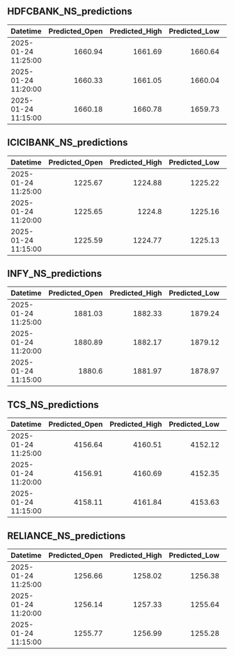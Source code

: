 ## HDFCBANK_NS_predictions
| Datetime            |   Predicted_Open |   Predicted_High |   Predicted_Low |   Predicted_Close |   Predicted_Volume |
|:--------------------|-----------------:|-----------------:|----------------:|------------------:|-------------------:|
| 2025-01-24 11:25:00 |          1660.94 |          1661.69 |         1660.64 |           1661.11 |             107421 |
| 2025-01-24 11:20:00 |          1660.33 |          1661.05 |         1660.04 |           1660.46 |             104517 |
| 2025-01-24 11:15:00 |          1660.18 |          1660.78 |         1659.73 |           1660.27 |             106103 |

## ICICIBANK_NS_predictions
| Datetime            |   Predicted_Open |   Predicted_High |   Predicted_Low |   Predicted_Close |   Predicted_Volume |
|:--------------------|-----------------:|-----------------:|----------------:|------------------:|-------------------:|
| 2025-01-24 11:25:00 |          1225.67 |          1224.88 |         1225.22 |           1225.33 |            99145.3 |
| 2025-01-24 11:20:00 |          1225.65 |          1224.8  |         1225.16 |           1225.31 |            96834.1 |
| 2025-01-24 11:15:00 |          1225.59 |          1224.77 |         1225.13 |           1225.29 |            97146.2 |

## INFY_NS_predictions
| Datetime            |   Predicted_Open |   Predicted_High |   Predicted_Low |   Predicted_Close |   Predicted_Volume |
|:--------------------|-----------------:|-----------------:|----------------:|------------------:|-------------------:|
| 2025-01-24 11:25:00 |          1881.03 |          1882.33 |         1879.24 |           1880.05 |            43115.8 |
| 2025-01-24 11:20:00 |          1880.89 |          1882.17 |         1879.12 |           1879.95 |            43177.1 |
| 2025-01-24 11:15:00 |          1880.6  |          1881.97 |         1878.97 |           1879.79 |            44103.1 |

## TCS_NS_predictions
| Datetime            |   Predicted_Open |   Predicted_High |   Predicted_Low |   Predicted_Close |   Predicted_Volume |
|:--------------------|-----------------:|-----------------:|----------------:|------------------:|-------------------:|
| 2025-01-24 11:25:00 |          4156.64 |          4160.51 |         4152.12 |           4155.68 |            16592.8 |
| 2025-01-24 11:20:00 |          4156.91 |          4160.69 |         4152.35 |           4155.91 |            16540.8 |
| 2025-01-24 11:15:00 |          4158.11 |          4161.84 |         4153.63 |           4157.03 |            16812.6 |

## RELIANCE_NS_predictions
| Datetime            |   Predicted_Open |   Predicted_High |   Predicted_Low |   Predicted_Close |   Predicted_Volume |
|:--------------------|-----------------:|-----------------:|----------------:|------------------:|-------------------:|
| 2025-01-24 11:25:00 |          1256.66 |          1258.02 |         1256.38 |           1256.99 |             112297 |
| 2025-01-24 11:20:00 |          1256.14 |          1257.33 |         1255.64 |           1256.28 |             110451 |
| 2025-01-24 11:15:00 |          1255.77 |          1256.99 |         1255.28 |           1255.89 |             114140 |

